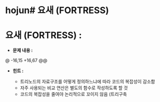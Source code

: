 # hojun# 요새 (FORTRESS)
# 요새 (FORTRESS) : 

- **문제 내용 :**

@ -16,15 +16,67 @@

- **힌트 :** 

  - 트리노드의 자료구조를 어떻게 정의하느냐에 따라 코드의 복잡성이 감소함
  - 자주 사용되는 비교 연산은 별도의 함수로 작성하도록 할 것
  - 코드의 복잡성을 줄여야 논리적으로 꼬이지 않음 (트리구축
